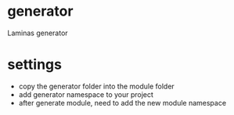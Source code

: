 # generator
Laminas generator

# settings
- copy the generator folder into the module folder
- add generator namespace to your project
- after generate module, need to add the new module namespace
